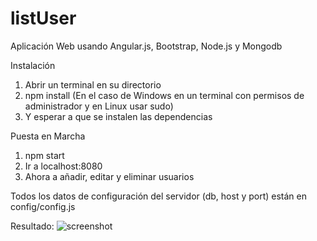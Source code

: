 # listUser
Aplicación Web usando Angular.js, Bootstrap, Node.js y Mongodb 

Instalación

1. Abrir un terminal en su directorio
2. npm install (En el caso de Windows en un terminal con permisos de administrador y en Linux usar sudo)
3. Y esperar a que se instalen las dependencias

Puesta en Marcha

1. npm start
2. Ir a localhost:8080
3. Ahora a añadir, editar y eliminar usuarios

Todos los datos de configuración del servidor (db, host y port) están en config/config.js

Resultado:
![screenshot](screenshot.png)




